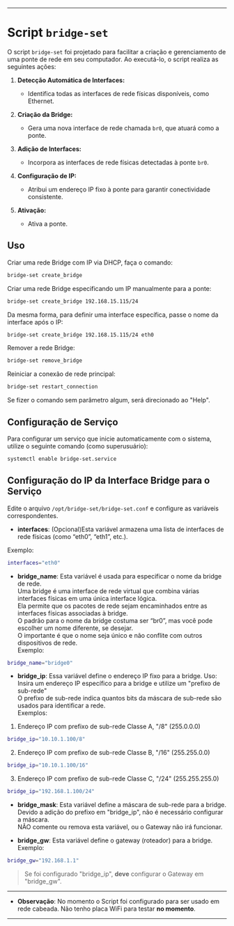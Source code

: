  

---

# Script `bridge-set`

O script `bridge-set` foi projetado para facilitar a criação e gerenciamento de uma ponte de rede em seu computador. Ao executá-lo, o script realiza as seguintes ações:

1. **Detecção Automática de Interfaces:**
   - Identifica todas as interfaces de rede físicas disponíveis, como Ethernet.

2. **Criação da Bridge:**
   - Gera uma nova interface de rede chamada `br0`, que atuará como a ponte.

3. **Adição de Interfaces:**
   - Incorpora as interfaces de rede físicas detectadas à ponte `br0`.

4. **Configuração de IP:**
   - Atribui um endereço IP fixo à ponte para garantir conectividade consistente.

5. **Ativação:**
   - Ativa a ponte.

## Uso

Criar uma rede Bridge com IP via DHCP, faça o comando:

```bash
bridge-set create_bridge
```

Criar uma rede Bridge especificando um IP manualmente para a ponte:

```bash
bridge-set create_bridge 192.168.15.115/24
```

Da mesma forma, para definir uma interface específica, passe o nome da interface após o IP:

```bash
bridge-set create_bridge 192.168.15.115/24 eth0
```

Remover a rede Bridge:

```bash
bridge-set remove_bridge
```

Reiniciar a conexão de rede principal:

```bash
bridge-set restart_connection
```
Se fizer o comando sem parâmetro algum, será direcionado ao "Help".

## Configuração de Serviço

Para configurar um serviço que inicie automaticamente com o sistema, utilize o seguinte comando (como superusuário):

```bash
systemctl enable bridge-set.service
```

## Configuração do IP da Interface Bridge para o Serviço

Edite o arquivo `/opt/bridge-set/bridge-set.conf` e configure as variáveis correspondentes.  

- **interfaces**: (Opcional)Esta variável armazena uma lista de interfaces de rede físicas (como “eth0”, “eth1”, etc.).  
 
Exemplo:  
```bash
interfaces="eth0"  
```

- **bridge_name**: Esta variável é usada para especificar o nome da bridge de rede.  
Uma bridge é uma interface de rede virtual que combina várias interfaces físicas em uma única interface lógica.  
Ela permite que os pacotes de rede sejam encaminhados entre as interfaces físicas associadas à bridge.  
O padrão para o nome da bridge costuma ser “br0”, mas você pode escolher um nome diferente, se desejar.   
O importante é que o nome seja único e não conflite com outros dispositivos de rede.  
Exemplo:   
```bash
bridge_name="bridge0"  
```
- **bridge_ip**: Essa variável define o endereço IP fixo para a bridge.
Uso: Insira um endereço IP específico para a bridge e utilize um "prefixo de sub-rede"  
O prefixo de sub-rede indica quantos bits da máscara de sub-rede são usados para identificar a rede.  
Exemplos:  
1) Endereço IP com prefixo de sub-rede Classe A, "/8" (255.0.0.0)
```bash
bridge_ip="10.10.1.100/8"
```
2) Endereço IP com prefixo de sub-rede Classe B, "/16" (255.255.0.0)  
```bash
bridge_ip="10.10.1.100/16"
```

3) Endereço IP com prefixo de sub-rede Classe C, "/24" (255.255.255.0)  
```bash
bridge_ip="192.168.1.100/24"
```

- **bridge_mask**: Esta variável define a máscara de sub-rede para a bridge.  
Devido a adição do prefixo em "bridge_ip", não é necessário configurar a máscara.  
NÃO comente ou remova esta variável, ou o Gateway não irá funcionar.  

- **bridge_gw**: Esta variável define o gateway (roteador) para a bridge.  
Exemplo:  
```bash
bridge_gw="192.168.1.1"  
```
>Se foi configurado "bridge_ip", **deve** configurar o Gateway em "bridge_gw".  

---
- **Observação**: No momento o Script foi configurado para ser usado em rede cabeada. Não tenho placa WiFi para testar **no momento**.  
___